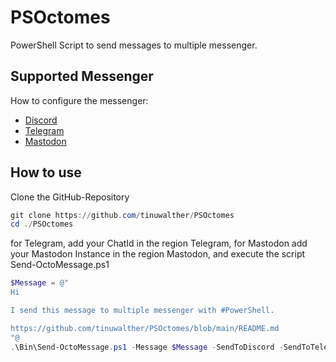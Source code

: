 # PSOctomes

PowerShell Script to send messages to multiple messenger.

## Supported Messenger

How to configure the messenger:

- [Discord](https://it.martin-walther.ch/discord/)
- [Telegram](https://it.martin-walther.ch/telegram/)
- [Mastodon](https://gist.github.com/jdhitsolutions/7bb8fe659cd32a7bfb2debdb7f0bfcfc)

## How to use

Clone the GitHub-Repository

````powershell
git clone https://github.com/tinuwalther/PSOctomes
cd ./PSOctomes
````

for Telegram, add your ChatId in the region Telegram,
for Mastodon add your Mastodon Instance in the region Mastodon,
and execute the script Send-OctoMessage.ps1

````powershell
$Message = @"
Hi

I send this message to multiple messenger with #PowerShell.

https://github.com/tinuwalther/PSOctomes/blob/main/README.md
"@
.\Bin\Send-OctoMessage.ps1 -Message $Message -SendToDiscord -SendToTelegram -SendToMastodon
````